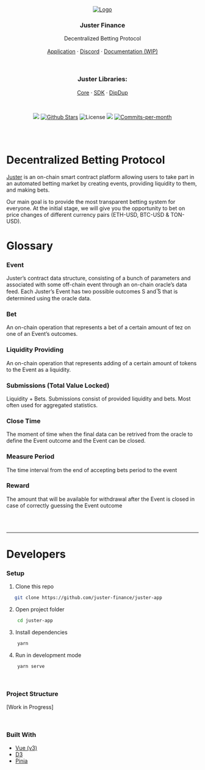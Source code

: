 <p align="center">
  <a href="https://app.juster.fi/"><img src="https://i.imgur.com/KVgm2G0.png" alt="Logo"></a>

  <h3 align="center">Juster Finance</h3>
  <p align="center">
    Decentralized Betting Protocol
    <br />
    <br />
    <a href="https://app.juster.fi/">Application</a>
    ·
    <a href="https://discord.gg/FeGDCkHhnB">Discord</a>
    ·
    <a href="https://app.juster.fi/docs">Documentation (WIP)</a>
  </p>
</p>

<br />

<p align="center">
    <h3 align="center">Juster Libraries:</h3>
    <p align="center">
        <a href="https://github.com/juster-finance/juster-core">Core</a>
        ·
        <a href="https://github.com/juster-finance/juster-sdk">SDK</a>
        ·
        <a href="https://github.com/juster-finance/juster-dipdup">DipDup</a>
    </p>
</p>

<br />

<p align="center">
    <img src="https://img.shields.io/badge/Release-1.0%3A%20Mainnet%20Lanuch-red"/>
    <a href="https://github.com/juster-finance/juster-app/stargazers"><img src="https://img.shields.io/github/stars/juster-finance/juster-app" alt="Github Stars"></a>
    <img src="https://img.shields.io/badge/License-MIT-green" alt="License">
    <a href="https://github.com/juster-finance/juster-app/issues"><img src="https://img.shields.io/github/issues-raw/juster-finance/juster-app"/></a>
    <a href="https://github.com/juster-finance/juster-app/pulse"><img src="https://img.shields.io/github/commit-activity/m/juster-finance/juster-app" alt="Commits-per-month"></a>
</p>

<br/>

<br/>

# Decentralized Betting Protocol

[Juster](https://app.juster.fi) is an on-chain smart contract platform
allowing users to take part in an automated betting market by
creating events, providing liquidity to them, and making bets.

Our main goal is to provide the most transparent betting system for everyone. At the initial stage, we will give you the opportunity to bet on price changes of different currency pairs (ETH-USD, BTC-USD & TON-USD).

# Glossary

### Event

Juster’s contract data structure, consisting of a bunch of parameters and associated with some off-chain event through an on-chain oracle’s data feed. Each Juster’s Event has two possible outcomes S and ̅S that is determined using the oracle data.

### Bet

An on-chain operation that represents a bet of a certain amount of tez on one of an Event’s outcomes.

### Liquidity Providing

An on-chain operation that represents adding of a certain amount of tokens to the Event as a liquidity.

### Submissions (Total Value Locked)

Liquidity + Bets. Submissions consist of provided liquidity and bets. Most often used for aggregated statistics.

### Close Time

The moment of time when the final data can be retrived from the oracle to define the Event outcome and the Event can be closed.

### Measure Period

The time interval from the end of accepting bets period to the event

### Reward

The amount that will be available for withdrawal after the Event is closed in case of correctly guessing the Event outcome

<br/>
<br/>

---

# Developers

### Setup

1. Clone this repo

```sh
   git clone https://github.com/juster-finance/juster-app
```

2. Open project folder

```sh
    cd juster-app
```

3. Install dependencies

```sh
    yarn
```

4. Run in development mode

```sh
    yarn serve
```

<br/>

### Project Structure

[Work in Progress]

<br/>

### Built With

-   [Vue (v3)](https://vuejs.org/)
-   [D3](https://d3js.org/)
-   [Pinia](https://pinia.vuejs.org/)
